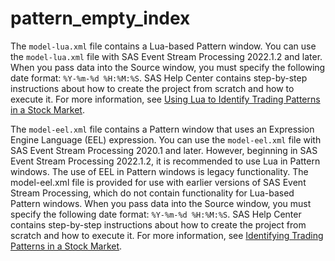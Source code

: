 # pattern_empty_index
The `model-lua.xml` file contains a Lua-based Pattern window. You can use the `model-lua.xml` file with SAS Event Stream Processing 2022.1.2 and later. When you pass data into the Source window, you must specify the following date format: `%Y-%m-%d %H:%M:%S`. SAS Help Center contains step-by-step instructions about how to create the project from scratch and how to execute it. For more information, see [Using Lua to Identify Trading Patterns in a Stock Market](https://documentation.sas.com/?cdcId=espcdc&cdcVersion=default&docsetId=espstudio&docsetTarget=n1v79ohw75168xn1328w83irahgg.htm).

The `model-eel.xml` file contains a Pattern window that uses an Expression Engine Language (EEL) expression. You can use the `model-eel.xml` file with SAS Event Stream Processing 2020.1 and later. However, beginning in SAS Event Stream Processing 2022.1.2, it is recommended to use Lua in Pattern windows. The use of EEL in Pattern windows is legacy functionality. The model-eel.xml file is provided for use with earlier versions of SAS Event Stream Processing, which do not contain functionality for Lua-based Pattern windows. When you pass data into the Source window, you must specify the following date format: `%Y-%m-%d %H:%M:%S`. SAS Help Center contains step-by-step instructions about how to create the project from scratch and how to execute it. For more information, see [Identifying Trading Patterns in a Stock Market](https://documentation.sas.com/?cdcId=espcdc&cdcVersion=v_024&docsetId=espstudio&docsetTarget=p0guk3fc0e9rnbn1gyu4v7ehxnzn.htm).
